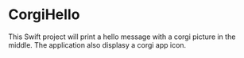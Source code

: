 # CorgiHello

This Swift project will print a hello message with a corgi picture in the middle. The application also displasy a corgi app icon. 
